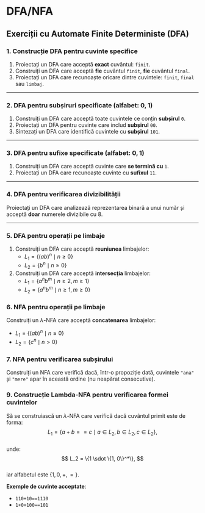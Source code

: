 
# DFA/NFA

## Exerciții cu Automate Finite Deterministe (DFA)

### 1. Construcție DFA pentru cuvinte specifice
1. Proiectați un DFA care acceptă **exact** cuvântul: `finit`.  
2. Construiți un DFA care acceptă **fie** cuvântul `finit`, **fie** cuvântul `final`.  
3. Proiectați un DFA care recunoaște oricare dintre cuvintele: `finit`, `final` sau `limbaj`.

---

### 2. DFA pentru subșiruri specificate (alfabet: ${0,1}$)
1. Construiți un DFA care acceptă toate cuvintele ce conțin **subșirul** `0`.  
2. Proiectați un DFA pentru cuvinte care includ **subșirul** `00`.  
3. Sintezați un DFA care identifică cuvintele cu **subșirul** `101`.

---

### 3. DFA pentru sufixe specificate (alfabet: ${0,1}$)
1. Construiți un DFA care acceptă cuvinte care **se termină cu** `1`.  
2. Proiectați un DFA care recunoaște cuvinte cu **sufixul** `11`.

---

### 4. DFA pentru verificarea divizibilității
Proiectați un DFA care analizează reprezentarea binară a unui număr și acceptă **doar** numerele divizibile cu $8$.

---

### 5. DFA pentru operații pe limbaje
1. Construiți un DFA care acceptă **reuniunea** limbajelor:  
    - $L_1 = \{ (ab)^n \mid n \geq 0 \}$  
    - $L_2 = \{ b^n \mid n \geq 0 \}$
2. Construiți un DFA care acceptă **intersecția** limbajelor:
    - $L_1 = \{ a^n b^m \mid n \geq 2, m \geq 1 \}$  
    - $L_2 = \{ a ^n b^m \mid n \geq 1, m \geq 0\}$

### 6. NFA pentru operații pe limbaje
Construiți un $\lambda$-NFA care acceptă **concatenarea** limbajelor:  
- $L_1 = \{ (ab)^n \mid n \geq 0 \}$  
- $L_2 = \{ c^n \mid n \gt 0 \}$

### 7. NFA pentru verificarea subșirului
Construiți un NFA care verifică dacă, într-o propoziție dată, cuvintele `"ana"` și `"mere"` apar în această ordine (nu neapărat consecutive).

### 9. Construcție Lambda-NFA pentru verificarea formei cuvintelor
Să se construiască un $\lambda$-NFA care verifică dacă cuvântul primit este de forma:  
$$
L_1 = \{a+b==c \mid a \in L_2, b \in L_2, c \in L_2\},  
$$  
unde:  
$$
L_2 = \{1 \sdot \{1, 0\}^*\},  
$$  
iar alfabetul este $\{1, 0, +, =\}$.  

**Exemple de cuvinte acceptate**:  
- `110+10==1110`  
- `1+0+100==101`  
